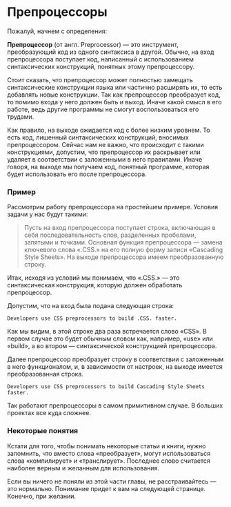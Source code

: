 # Препроцессоры

Пожалуй, начнем с определения:

**Препроцессор** (от англ. Preprocessor) — это инструмент, преобразующий код
из одного синтаксиса в другой. Обычно, на вход препроцессора поступает код,
написанный с использованием синтаксических конструкций, понятных этому
препроцессору.

Стоит сказать, что препроцессор может полностью замещать синтаксические
конструкции языка или частично расширять их, то есть добавлять новые
конструкции. Так как препроцессор преобразует код, то помимо входа у него
должен быть и выход. Иначе какой смысл в его работе, ведь другие программы не
смогут воспользоваться его трудами.

Как правило, на выходе ожидается код с более низким уровнем. То есть код,
лишенный синтаксических конструкций, вносимых препроцессором. Сейчас нам не
важно, что происходит с такими конструкциями, допустим, что препроцессор их
раскрывает или удаляет в соответствии с заложенными в него правилами. Иначе
говоря, на выходе мы получаем код, понятный программе, которая будет
использовать его после препроцессора.

### Пример

Рассмотрим работу препроцессора на простейшем примере. Условия задачи у нас
будут такими:

> Пусть на вход препроцессора поступает строка, включающая в себя
последовательность слов, разделенных пробелами, запятыми и точками. Основная
функция препроцессора — замена ключевого слова «.CSS.» на его полную форму
записи «Cascading Style Sheets». На выходе препроцессора имеем преобразованную
строку.

Итак, исходя из условий мы понимаем, что «.CSS.» — это синтаксическая
конструкция, которую должен обработать препроцессор.

Допустим, что на вход была подана следующая строка:

```
Developers use CSS preprocessors to build .CSS. faster.
```

Как мы видим, в этой строке два раза встречается слово «CSS». В первом случае
это будет обычным словом как, например, «use» или «build», а во втором —
синтаксической конструкцией препроцессора.

Далее препроцессор преобразует строку в соответствии с заложенным в него
функционалом, и, в зависимости от настроек, на выходе имеется преобразованная
строка.


```
Developers use CSS preprocessors to build Cascading Style Sheets faster.
```

Так работают препроцессоры в самом примитивном случае. В больших проектах
все куда сложнее.

### Некоторые понятия

Кстати  для того, чтобы понимать некоторые статьи и книги, нужно запомнить,
что вместо слова «преобразует», могут использоваться слова «компилирует» и
«транслирует». Последнее слово считается наиболее верным и желанным для
использования.

Если вы ничего не поняли из этой части главы, не расстраивайтесь — это
нормально. Понимание придет к вам на следующей странице. Конечно, при желании.
